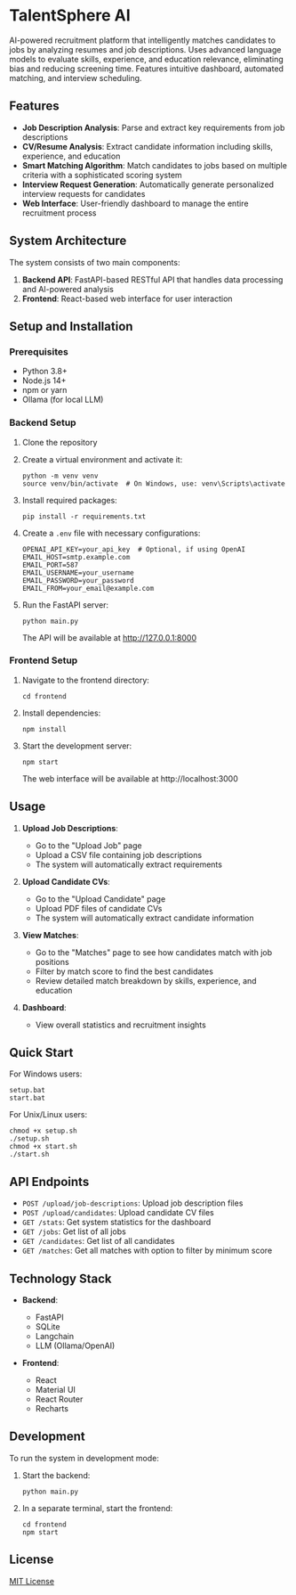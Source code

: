 # TalentSphere AI

AI-powered recruitment platform that intelligently matches candidates to jobs by analyzing resumes and job descriptions. Uses advanced language models to evaluate skills, experience, and education relevance, eliminating bias and reducing screening time. Features intuitive dashboard, automated matching, and interview scheduling.

## Features

- **Job Description Analysis**: Parse and extract key requirements from job descriptions
- **CV/Resume Analysis**: Extract candidate information including skills, experience, and education
- **Smart Matching Algorithm**: Match candidates to jobs based on multiple criteria with a sophisticated scoring system
- **Interview Request Generation**: Automatically generate personalized interview requests for candidates
- **Web Interface**: User-friendly dashboard to manage the entire recruitment process

## System Architecture

The system consists of two main components:

1. **Backend API**: FastAPI-based RESTful API that handles data processing and AI-powered analysis
2. **Frontend**: React-based web interface for user interaction

## Setup and Installation

### Prerequisites

- Python 3.8+
- Node.js 14+
- npm or yarn
- Ollama (for local LLM)

### Backend Setup

1. Clone the repository

2. Create a virtual environment and activate it:
   ```
   python -m venv venv
   source venv/bin/activate  # On Windows, use: venv\Scripts\activate
   ```

3. Install required packages:
   ```
   pip install -r requirements.txt
   ```

4. Create a `.env` file with necessary configurations:
   ```
   OPENAI_API_KEY=your_api_key  # Optional, if using OpenAI
   EMAIL_HOST=smtp.example.com
   EMAIL_PORT=587
   EMAIL_USERNAME=your_username
   EMAIL_PASSWORD=your_password
   EMAIL_FROM=your_email@example.com
   ```

5. Run the FastAPI server:
   ```
   python main.py
   ```
   The API will be available at http://127.0.0.1:8000

### Frontend Setup

1. Navigate to the frontend directory:
   ```
   cd frontend
   ```

2. Install dependencies:
   ```
   npm install
   ```

3. Start the development server:
   ```
   npm start
   ```
   The web interface will be available at http://localhost:3000

## Usage

1. **Upload Job Descriptions**:
   - Go to the "Upload Job" page
   - Upload a CSV file containing job descriptions
   - The system will automatically extract requirements

2. **Upload Candidate CVs**:
   - Go to the "Upload Candidate" page
   - Upload PDF files of candidate CVs
   - The system will automatically extract candidate information

3. **View Matches**:
   - Go to the "Matches" page to see how candidates match with job positions
   - Filter by match score to find the best candidates
   - Review detailed match breakdown by skills, experience, and education

4. **Dashboard**:
   - View overall statistics and recruitment insights

## Quick Start

For Windows users:
```
setup.bat
start.bat
```

For Unix/Linux users:
```
chmod +x setup.sh
./setup.sh
chmod +x start.sh
./start.sh
```

## API Endpoints

- `POST /upload/job-descriptions`: Upload job description files
- `POST /upload/candidates`: Upload candidate CV files
- `GET /stats`: Get system statistics for the dashboard
- `GET /jobs`: Get list of all jobs
- `GET /candidates`: Get list of all candidates
- `GET /matches`: Get all matches with option to filter by minimum score

## Technology Stack

- **Backend**: 
  - FastAPI
  - SQLite
  - Langchain
  - LLM (Ollama/OpenAI)
  
- **Frontend**:
  - React
  - Material UI
  - React Router
  - Recharts

## Development

To run the system in development mode:

1. Start the backend:
   ```
   python main.py
   ```

2. In a separate terminal, start the frontend:
   ```
   cd frontend
   npm start
   ```

## License

[MIT License](LICENSE) 